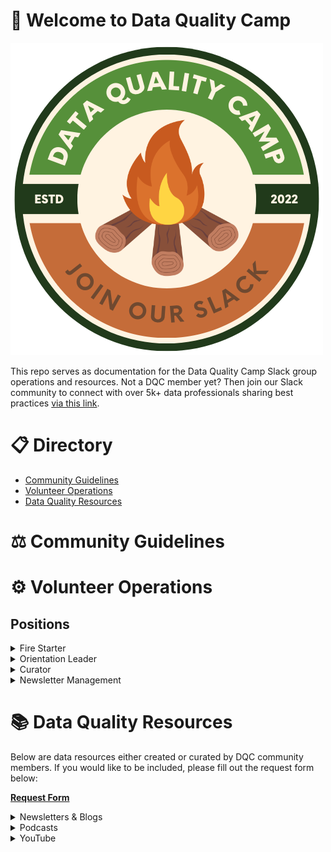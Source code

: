# 👋 Welcome to Data Quality Camp
![](/media_assets/DQC_Logo_Transparent.png)

This repo serves as documentation for the Data Quality Camp Slack group operations and resources. Not a DQC member yet? Then join our Slack community to connect with over 5k+ data professionals sharing best practices [via this link](dataquality.camp/slack).

# 📋 Directory
- [Community Guidelines](https://github.com/dataqualitycamp/data-quality-camp#%EF%B8%8F-community-guidelines)
- [Volunteer Operations](https://github.com/dataqualitycamp/data-quality-camp#%EF%B8%8F-volunteer-operations)
- [Data Quality Resources](https://github.com/dataqualitycamp/data-quality-camp#%EF%B8%8F-volunteer-operations)

# ⚖️ Community Guidelines
# ⚙️ Volunteer Operations
## Positions

<details>
<summary>Fire Starter</summary>
<br>

**Job Description:**

The Fire Starter volunteer role is responsible for asking thought-provoking questions about data once or twice a month in the #general channel of the DQC Slack community. This role requires creativity, curiosity, and a deep interest in data quality.

**Responsibilities:**

The Fire Starter volunteer is responsible for:

- Asking one or two thought-provoking questions about data quality per month in the #general channel.
- Encouraging conversation and engagement around the question by responding to anyone who engages on the thread.
- Ensuring that the conversation remains focused on data quality.
- Sharing their own knowledge and experience related to the question, as appropriate.

**Expected Time Commitment:**

The Fire Starter role requires a time commitment of approximately 1-2 hours per month. This includes time spent crafting and posting the question, monitoring the conversation, and responding to comments. Additionally, Fire Starters may choose to participate in other community activities and events as their schedule allows.
</details>

<details>
<summary>Orientation Leader</summary>
<br>

**Job Description:**

As an Orientation Leader for Data Quality Camp, your primary responsibility will be to welcome new members to the community. This role requires you to be friendly, approachable, and able to communicate effectively with new members. You will need to stay up-to-date with the new posts in the #introduce-yourself channel, and provide brief but thoughtful messages to welcome them to the community.

**Responsibilities:**

Your responsibilities as an Orientation Leader include:

- Monitoring the #introduce-yourself channel for new member posts
- Leaving a brief but thoughtful message welcoming new members to the community
- Answering any questions new members may have about the community or providing guidance on how to engage with the community
- Reporting any issues or concerns to the community manager or moderator as necessary

**Expected Time Commitment:**

As an Orientation Leader, you are expected to commit approximately 1 hour per month to this role. This includes monitoring the #introduce-yourself channel, responding to new member posts, and reporting any issues or concerns. However, if you are interested in taking on additional responsibilities within the community, there may be opportunities to increase your time commitment and involvement.
</details>

<details>
<summary>Curator</summary>
<br>

**Job Description:**

The Curator volunteer role is responsible for identifying and sharing the best content, posts, and discussions in the Data Quality Camp (DQC) Slack community. The Curator will work closely with the DQC Admin team to ensure that members have access to the most valuable and insightful information in the community.

**Responsibilities:**

- Reviewing and curating content in the DQC Slack community to identify the most valuable and insightful posts, discussions, and resources.
- Compiling and summarizing this content into a weekly blurb that is posted in the #general channel for all members to see.
- Sharing content to the #dqc-curators channel throughout the week for reference.
- Posting the curated content via the @Admin - Data Quality Camp account and giving a shoutout to everyone who helped create it.
- Collaborating with the DQC Admin team to ensure that the curated content aligns with the community's values and goals.

**Expected Time Commitment:**

The expected time commitment for the Curator volunteer role is approximately 1 hour per week. This includes time spent curating content, compiling the weekly blurb, and posting the curated content via the @Admin - Data Quality Camp account.
</details>

<details>
<summary>Newsletter Management</summary>
<br>

**Job Description:**

The Newsletter Management volunteer will be responsible for assisting with the management of the Data Quality Camp Newsletter. They will review proposals from potential authors, provide project management of authors, and perform technical reviews and editing to ensure high-quality content is published in the newsletter.

**Responsibilities:**

- Review proposals from potential authors and provide feedback to improve their submissions
- Project manage authors to ensure that articles are submitted on time and meet the newsletter's quality standards
- Perform technical reviews and editing of articles to ensure accuracy and readability
- Collaborate with the Data Quality Camp team to determine content themes and topics for upcoming newsletters
- Communicate regularly with authors to provide feedback on their submissions and answer any questions they may have

**Time Commitment:**

The Newsletter Management volunteer role is expected to require approximately 2-5 hours per month. This includes time spent reviewing and managing author submissions, performing technical reviews and editing, collaborating with the Data Quality Camp team, and communicating with authors. The time commitment may vary slightly depending on the number of submissions and the frequency of newsletter publications.

</details>

# 📚 Data Quality Resources

Below are data resources either created or curated by DQC community members. If you would like to be included, please fill out the request form below:

[**Request Form**](https://forms.gle/fckotVjikV7NAbUL8)

<details>
<summary>Newsletters & Blogs</summary>
<br>

- [Data Quality Camp Newsletter](https://dataqualitycamp.substack.com/)
- [Data Products](https://dataproducts.substack.com/)
- [Seattle Data Guy's Newsletter](https://seattledataguy.substack.com/)
- [Scaling DataOps Newsletter](https://scalingdataops.substack.com/)
- [Data Engineering Central](https://dataengineeringcentral.substack.com/)
- [SwirlAI Newsletter](https://www.newsletter.swirlai.com/)
- [Data Engineering Weekly](https://www.dataengineeringweekly.com/)
- [Data Patterns](https://ergestx.substack.com/)
- [Dutch Engineer's Newsletter](https://newsletter.dutchengineer.org/)

</details>

<details>
<summary>Podcasts</summary>
<br>

- [Catalog and Cocktails](https://data.world/resources/podcasts/)
- [Analytics Engineering](https://roundup.getdbt.com/s/the-analytics-engineering-podcast)
- [Data Mesh Radio](https://daappod.com/data-mesh-radio/)
- [Ask a Data Mentor Podcast](https://podcasters.spotify.com/pod/show/ask-a-data-mentor)

</details>

<details>
<summary>YouTube</summary>
<br>

- [Ternary Data](https://www.youtube.com/c/TernaryData)
- [Seattle Data Guy](https://www.youtube.com/@SeattleDataGuy)

</details>
